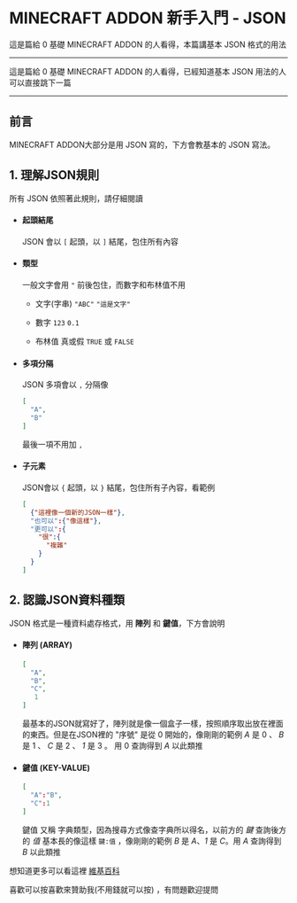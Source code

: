 # MINECRAFT ADDON 新手入門 - JSON

<de>
這是篇給 0 基礎 MINECRAFT ADDON 的人看得，本篇講基本 JSON 格式的用法
</de>

---

這是篇給 0 基礎 MINECRAFT ADDON 的人看得，已經知道基本 JSON 用法的人可以直接跳下一篇

---
## 前言

MINECRAFT ADDON大部分是用 JSON 寫的，下方會教基本的 JSON 寫法。

## 1. 理解JSON規則

所有 JSON 依照著此規則，請仔細閱讀

* #### 起頭結尾

  JSON 會以 `[` 起頭，以 `]` 結尾，包住所有內容

* #### 類型

  一般文字會用 `"` 前後包住，而數字和布林值不用

  - 文字(字串) `"ABC"` `"這是文字"`

  - 數字 `123` `0.1`

  - 布林值 真或假 `TRUE` 或 `FALSE`

* #### 多項分隔

  JSON 多項會以 `,` 分隔像

  ```JSON
  [
    "A",
    "B"
  ]
  ```
  最後一項不用加 `,`

* #### 子元素

  JSON會以 `{` 起頭，以 `}` 結尾，包住所有子內容，看範例

  ```JSON
  [
    {"這裡像一個新的JSON一樣"},
    "也可以":{"像這樣"},
    "更可以":{
      "很":{
        "複雜"
      }
    }
  ]
  ```

## 2. 認識JSON資料種類

JSON 格式是一種資料處存格式，用 __陣列__ 和 __鍵值__，下方會說明

* #### 陣列 (ARRAY)

  ```JSON
  [
    "A",
    "B",
    "C",
     1
  ]

  ```

  最基本的JSON就寫好了，陣列就是像一個盒子一樣，按照順序取出放在裡面的東西。但是在JSON裡的 "序號" 是從 0 開始的，像剛剛的範例 _A_ 是 0 、 _B_ 是 1 、 _C_ 是 2 、 _1_ 是 3 。 用 0 查詢得到 _A_ 以此類推

* #### 鍵值 (KEY-VALUE)

  ```JSON
  [
    "A":"B",
    "C":1
  ]
  ```

  鍵值 又稱 字典類型，因為搜尋方式像查字典所以得名，以前方的 _鍵_ 查詢後方的 _值_  基本長的像這樣 `鍵:值` ，像剛剛的範例 _B_ 是 _A_、_1_ 是 _C_。用 _A_ 查詢得到 _B_ 以此類推

想知道更多可以看這裡 [維基百科](https://www.json.org/json-en.html)

喜歡可以按喜歡來贊助我(不用錢就可以按) ，有問題歡迎提問
